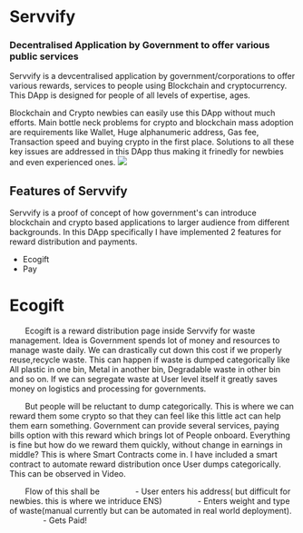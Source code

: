# Servvify #

### Decentralised Application by Government to offer various public services


   Servvify is a devcentralised application by government/corporations to offer various rewards, services to people using Blockchain and cryptocurrency. This DApp is designed for people of all levels of expertise, ages. 

   Blockchain and Crypto newbies can easily use this DApp without much efforts. Main bottle neck problems for crypto and blockchain mass adoption are requirements like Wallet, Huge alphanumeric address, Gas fee, Transaction speed and buying crypto in the first place. Solutions to all these key issues are addressed in this DApp thus making it frinedly for newbies and even experienced ones.
<img src="img/test.png" >

## Features of Servvify
   Servvify is a proof of concept of how government's can introduce blockchain and crypto based applications to larger audience from different backgrounds. In this DApp specifically I have implemented 2 features for reward distribution and payments.
   - Ecogift
   - Pay
   
# Ecogift
&nbsp; &nbsp; &nbsp; &nbsp;Ecogift is a reward distribution page inside Servvify for waste management. Idea is Government spends lot of money and resources to manage waste daily. We can drastically cut down this cost if we properly reuse,recycle waste. This can happen if waste is dumped categorically like All plastic in one bin, Metal in another bin, Degradable waste in other bin and so on. If we can segregate waste at User level itself it greatly saves money on logistics and processing for governments. 
   
&nbsp; &nbsp; &nbsp; &nbsp;But people will be reluctant to dump categorically. This is where we can reward them some crypto so that they can feel like this little act can help them earn something. Government can provide several services, paying bills option with this reward which brings lot of People onboard. Everything is fine but how do we reward them quickly, without change in earnings in middle? This is where Smart Contracts come in. I have included a smart contract to automate reward distribution once User dumps categorically. This can be observed in Video.
   
 &nbsp; &nbsp; &nbsp; &nbsp;Flow of this shall be
 &nbsp; &nbsp; &nbsp; &nbsp;&nbsp; &nbsp; &nbsp; &nbsp; - User enters his address( but difficult for newbies. this is where we intriduce ENS)
 &nbsp; &nbsp; &nbsp; &nbsp;&nbsp; &nbsp; &nbsp; &nbsp; - Enters weight and type of waste(manual currently but can be automated in real world deployment).
 &nbsp; &nbsp; &nbsp; &nbsp;&nbsp; &nbsp; &nbsp; &nbsp; - Gets Paid!
  
   
